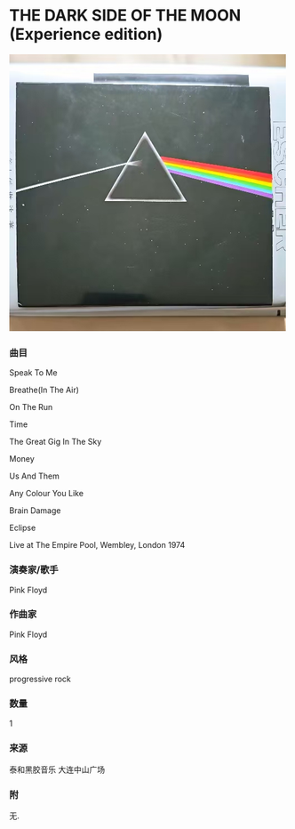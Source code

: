# THE DARK SIDE OF THE MOON (Experience edition)
![_](https://github.com/zhuiyy/My-Discs/blob/main/THE%20DARK%20SIDE%20OF%20THE%20MOON%20(Experience%20edition)/cover.jpg)
### 曲目
Speak To Me

Breathe(In The Air)

On The Run

Time

The Great Gig In The Sky

Money

Us And Them

Any Colour You Like

Brain Damage

Eclipse

Live at The Empire Pool, Wembley, London 1974
### 演奏家/歌手
Pink Floyd
### 作曲家
Pink Floyd
### 风格
progressive rock
### 数量
1
### 来源
泰和黑胶音乐 大连中山广场
### 附
无.
